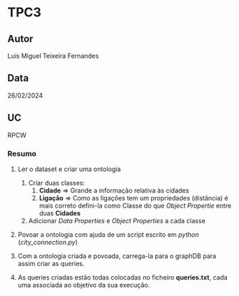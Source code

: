 # TPC3

## Autor
Luís Miguel Teixeira Fernandes

## Data 
26/02/2024

## UC
RPCW

### Resumo

1. Ler o dataset e criar uma ontologia
   1. Criar duas classes:
      1. **Cidade** => Grande a informação relativa às cidades
      2. **Ligação** => Como as ligações tem um propriedades (distância) é mais correto defini-la como Classe do que *Object Propertie* entre duas **Cidades**
   2. Adicionar *Data Properties* e *Object Properties* a cada classe
2. Povoar a ontologia com ajuda de um script escrito em *python* (*city_connection.py*)
3. Com a ontologia criada e povoada, carrega-la para o graphDB para assim criar as queries.

4. As queries criadas estão todas colocadas no ficheiro **queries.txt**, cada uma associada ao objetivo da sua execução.
